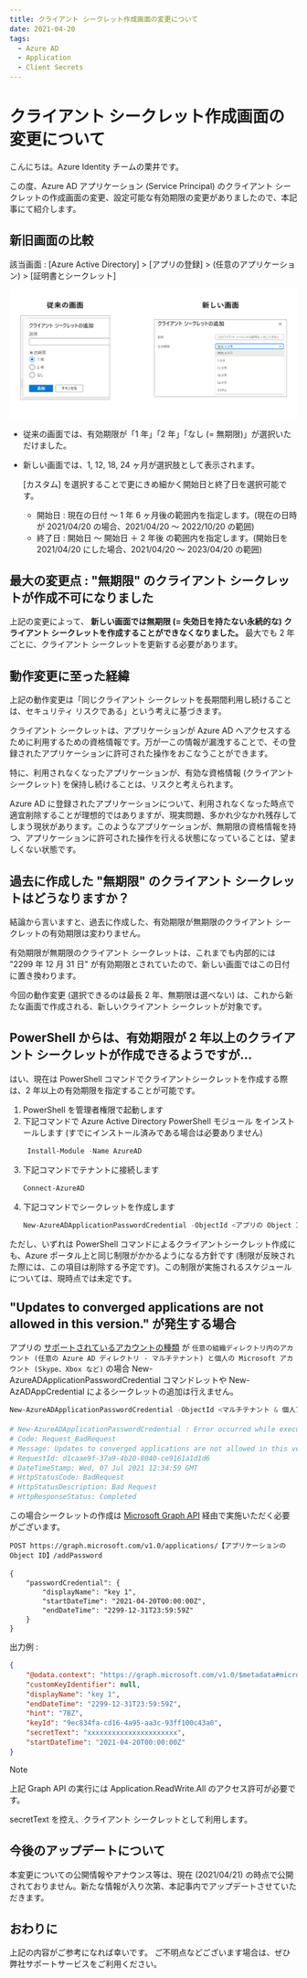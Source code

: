 ```yaml
---
title: クライアント シークレット作成画面の変更について
date: 2021-04-20
tags:
  - Azure AD
  - Application
  - Client Secrets
---
```


# クライアント シークレット作成画面の変更について

こんにちは。Azure Identity チームの栗井です。

この度、Azure AD アプリケーション (Service Principal) のクライアント シークレットの作成画面の変更、設定可能な有効期限の変更がありましたので、本記事にて紹介します。

## 新旧画面の比較
該当画面 : [Azure Active Directory] > [アプリの登録] > (任意のアプリケーション) > [証明書とシークレット]

![該当画面](./azuread-clientsecrets-202104/clientsecrets.png)

- 従来の画面では、有効期限が「1 年」「2 年」「なし (= 無期限)」が選択いただけました。
- 新しい画面では、1, 12, 18, 24 ヶ月が選択肢として表示されます。

    [カスタム] を選択することで更にきめ細かく開始日と終了日を選択可能です。
     - 開始日 : 現在の日付 ～ 1 年 6 ヶ月後の範囲内を指定します。(現在の日時が 2021/04/20 の場合、2021/04/20 ～ 2022/10/20 の範囲)
     - 終了日 : 開始日 ～ 開始日 ＋ 2 年後 の範囲内を指定します。(開始日を 2021/04/20 にした場合、2021/04/20 ～ 2023/04/20 の範囲)

## 最大の変更点 : "無期限" のクライアント シークレットが作成不可になりました

上記の変更によって、 **新しい画面では無期限 (= 失効日を持たない永続的な) クライアント シークレットを作成することができなくなりました。** 最大でも 2 年ごとに、クライアント シークレットを更新する必要があります。

## 動作変更に至った経緯

上記の動作変更は「同じクライアント シークレットを長期間利用し続けることは、セキュリティ リスクである」という考えに基づきます。

クライアント シークレットは、アプリケーションが Azure AD へアクセスするために利用するための資格情報です。万が一この情報が漏洩することで、その登録されたアプリケーションに許可された操作をおこなうことができます。

特に、利用されなくなったアプリケーションが、有効な資格情報 (クライアント シークレット) を保持し続けることは、リスクと考えられます。

Azure AD に登録されたアプリケーションについて、利用されなくなった時点で適宜削除することが理想的ではありますが、現実問題、多かれ少なかれ残存してしまう現状があります。このようなアプリケーションが、無期限の資格情報を持つ、アプリケーションに許可された操作を行える状態になっていることは、望ましくない状態です。


## 過去に作成した "無期限" のクライアント シークレットはどうなりますか？

結論から言いますと、過去に作成した、有効期限が無期限のクライアント シークレットの有効期限は変わりません。

有効期限が無期限のクライアント シークレットは、これまでも内部的には "2299 年 12 月 31 日" が有効期限とされていたので、新しい画面ではこの日付に置き換わります。

今回の動作変更 (選択できるのは最長 2 年、無期限は選べない) は、これから新たな画面で作成される、新しいクライアント シークレットが対象です。

## PowerShell からは、有効期限が 2 年以上のクライアント シークレットが作成できるようですが...
はい、現在は PowerShell コマンドでクライアントシークレットを作成する際は、2 年以上の有効期限を指定することが可能です。

1. PowerShell を管理者権限で起動します
2. 下記コマンドで  Azure Active Directory PowerShell モジュール をインストールします (すでにインストール済みである場合は必要ありません)
   ```powershell
    Install-Module -Name AzureAD
    ```
3. 下記コマンドでテナントに接続します
    ```powershell
    Connect-AzureAD 
    ```
4. 下記コマンドでシークレットを作成します
    ```powershell
    New-AzureADApplicationPasswordCredential -ObjectId <アプリの Object Id を指定> -CustomKeyIdentifier "キーの説明" -StartDate "2021/04/20 00:00:00" -EndDate "2299/12/31 23:59:59"
    ```

ただし、いずれは PowerShell コマンドによるクライアントシークレット作成にも、Azure ポータル上と同じ制限がかかるようになる方針です (制限が反映された際には、この項目は削除する予定です)。この制限が実施されるスケジュールについては、現時点では未定です。

## "Updates to converged applications are not allowed in this version." が発生する場合

アプリの [サポートされているアカウントの種類](https://docs.microsoft.com/ja-jp/azure/active-directory/develop/supported-accounts-validation) が `任意の組織ディレクトリ内のアカウント (任意の Azure AD ディレクトリ - マルチテナント) と個人の Microsoft アカウント (Skype、Xbox など)`
の場合 New-AzureADApplicationPasswordCredential コマンドレットや New-AzADAppCredential によるシークレットの追加は行えません。

```powershell
New-AzureADApplicationPasswordCredential -ObjectId <マルチテナント & 個人アカウントがアクセス可能なアプリ> -CustomKeyIdentifier "キーの説明" -StartDate "2021/04/20 00:00:00" -EndDate "2299/12/31 23:59:59"

# New-AzureADApplicationPasswordCredential : Error occurred while executing SetApplication
# Code: Request_BadRequest
# Message: Updates to converged applications are not allowed in this version.
# RequestId: d1caae9f-37a9-4b20-8040-ce9161a1d1d6
# DateTimeStamp: Wed, 07 Jul 2021 12:34:59 GMT
# HttpStatusCode: BadRequest
# HttpStatusDescription: Bad Request
# HttpResponseStatus: Completed
```

この場合シークレットの作成は [Microsoft Graph API](https://docs.microsoft.com/ja-jp/graph/api/application-addpassword?view=graph-rest-1.0&tabs=http) 経由で実施いただく必要がございます。

```http
POST https://graph.microsoft.com/v1.0/applications/【アプリケーションの Object ID】/addPassword
 
{
    "passwordCredential": {
        "displayName": "key 1",
        "startDateTime": "2021-04-20T00:00:00Z",
        "endDateTime": "2299-12-31T23:59:59Z"
    }
}
```

出力例 :
```json
{
    "@odata.context": "https://graph.microsoft.com/v1.0/$metadata#microsoft.graph.passwordCredential",
    "customKeyIdentifier": null,
    "displayName": "key 1",
    "endDateTime": "2299-12-31T23:59:59Z",
    "hint": "7BZ",
    "keyId": "9ec834fa-cd16-4a95-aa3c-93ff100c43a0",
    "secretText": "xxxxxxxxxxxxxxxxxxxxxx",
    "startDateTime": "2021-04-20T00:00:00Z"
}
```

> [!NOTE]
> 上記 Graph API の実行には Application.ReadWrite.All のアクセス許可が必要です。

secretText を控え、クライアント シークレットとして利用します。

## 今後のアップデートについて

本変更についての公開情報やアナウンス等は、現在 (2021/04/21) の時点で公開されておりません。新たな情報が入り次第、本記事内でアップデートさせていただきます。

## おわりに
上記の内容がご参考になれば幸いです。
ご不明点などございます場合は、ぜひ弊社サポートサービスをご利用ください。
